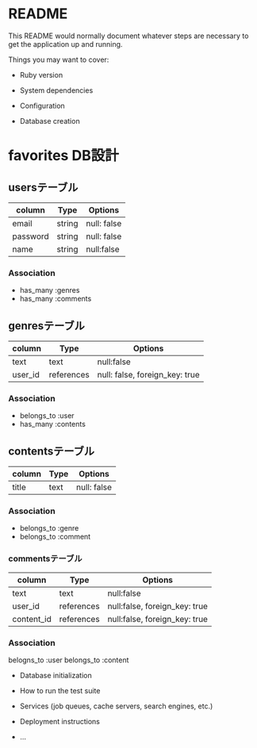 # README

This README would normally document whatever steps are necessary to get the
application up and running.

Things you may want to cover:

* Ruby version

* System dependencies

* Configuration

* Database creation
# favorites DB設計
## usersテーブル
|column|Type|Options|
|------|----|-------|
|email|string|null: false|
|password|string|null: false|
|name|string|null:false|
### Association
- has_many :genres
- has_many :comments

## genresテーブル
|column|Type|Options|
|------|----|-------|
|text|text|null:false|
|user_id|references|null: false, foreign_key: true|
### Association
- belongs_to :user
- has_many :contents

## contentsテーブル
|column|Type|Options|
|------|----|-------|
|title|text|null: false|
### Association
- belongs_to :genre
- belongs_to :comment

### commentsテーブル
|column|Type|Options|
|------|----|-------|
|text|text|null:false|
|user_id|references|null:false, foreign_key: true|
|content_id|references|null:false, foreign_key: true|
### Association
belogns_to :user
belongs_to :content

* Database initialization

* How to run the test suite

* Services (job queues, cache servers, search engines, etc.)

* Deployment instructions

* ...
